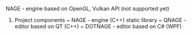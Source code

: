 NAGE - engine based on OpenGL, Vulkan API (not supported yet)

1. Project components
    ~ NAGE - engine (C++) static library
    ~ QNAGE - editor based on QT (C++)
    ~ DOTNAGE - editor based on C# (WPF)
